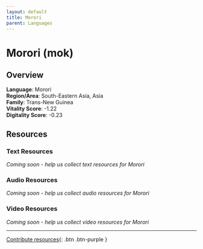 ```yaml
---
layout: default
title: Morori
parent: Languages
---
```


# Morori (mok)

## Overview

**Language**: Morori  
**Region/Area**: South-Eastern Asia, Asia  
**Family**: Trans-New Guinea  
**Vitality Score**: -1.22  
**Digitality Score**: -0.23  

## Resources

### Text Resources
*Coming soon - help us collect text resources for Morori*

### Audio Resources
*Coming soon - help us collect audio resources for Morori*

### Video Resources
*Coming soon - help us collect video resources for Morori*

---

[Contribute resources](https://fairtrain.github.io/){: .btn .btn-purple }
